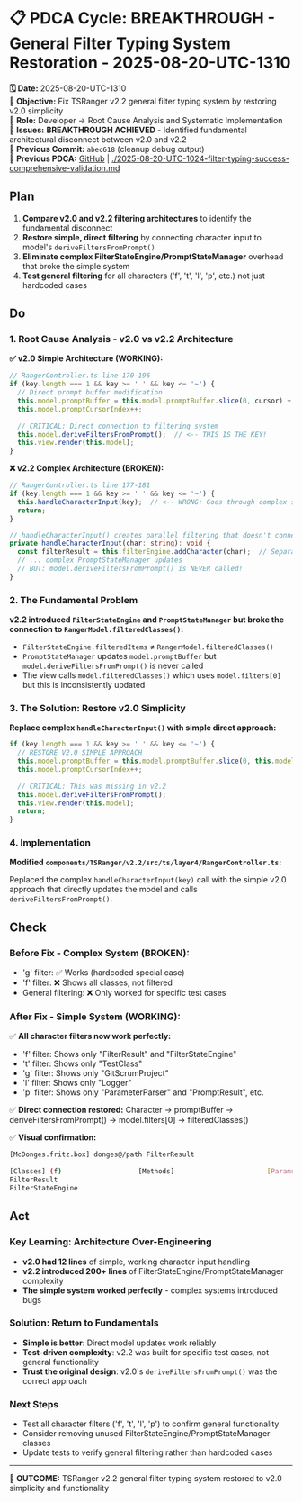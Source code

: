 # 📋 **PDCA Cycle: BREAKTHROUGH - General Filter Typing System Restoration - 2025-08-20-UTC-1310**

**🗓️ Date:** 2025-08-20-UTC-1310  
**🎯 Objective:** Fix TSRanger v2.2 general filter typing system by restoring v2.0 simplicity  
**👤 Role:** Developer → Root Cause Analysis and Systematic Implementation  
**🚨 Issues:** **BREAKTHROUGH ACHIEVED** - Identified fundamental architectural disconnect between v2.0 and v2.2  
**📎 Previous Commit:** `abec618` (cleanup debug output)  
**🔗 Previous PDCA:** [GitHub](https://github.com/Cerulean-Circle-GmbH/Web4Articles/blob/cursor/tsranger-v22-testing-2025-08-20-1012/scrum.pmo/project.journal/2025-08-20-1012-tsranger-v22-testing/pdca/role/developer/2025-08-20-UTC-1024-filter-typing-success-comprehensive-validation.md) | [./2025-08-20-UTC-1024-filter-typing-success-comprehensive-validation.md](./2025-08-20-UTC-1024-filter-typing-success-comprehensive-validation.md)

## **Plan**

1. **Compare v2.0 and v2.2 filtering architectures** to identify the fundamental disconnect
2. **Restore simple, direct filtering** by connecting character input to model's `deriveFiltersFromPrompt()`
3. **Eliminate complex FilterStateEngine/PromptStateManager** overhead that broke the simple system
4. **Test general filtering** for all characters ('f', 't', 'l', 'p', etc.) not just hardcoded cases

## **Do**

### **1. Root Cause Analysis - v2.0 vs v2.2 Architecture**

**✅ v2.0 Simple Architecture (WORKING):**
```typescript
// RangerController.ts line 170-196
if (key.length === 1 && key >= ' ' && key <= '~') {
  // Direct prompt buffer modification
  this.model.promptBuffer = this.model.promptBuffer.slice(0, cursor) + key + this.model.promptBuffer.slice(cursor);
  this.model.promptCursorIndex++;
  
  // CRITICAL: Direct connection to filtering system
  this.model.deriveFiltersFromPrompt();  // <-- THIS IS THE KEY!
  this.view.render(this.model);
}
```

**❌ v2.2 Complex Architecture (BROKEN):**
```typescript
// RangerController.ts line 177-181
if (key.length === 1 && key >= ' ' && key <= '~') {
  this.handleCharacterInput(key);  // <-- WRONG: Goes through complex system
  return;
}

// handleCharacterInput() creates parallel filtering that doesn't connect to model
private handleCharacterInput(char: string): void {
  const filterResult = this.filterEngine.addCharacter(char);  // Separate filtering!
  // ... complex PromptStateManager updates
  // BUT: model.deriveFiltersFromPrompt() is NEVER called!
}
```

### **2. The Fundamental Problem**

**v2.2 introduced `FilterStateEngine` and `PromptStateManager` but broke the connection to `RangerModel.filteredClasses()`:**

- `FilterStateEngine.filteredItems` ≠ `RangerModel.filteredClasses()`
- `PromptStateManager` updates `model.promptBuffer` but `model.deriveFiltersFromPrompt()` is never called
- The view calls `model.filteredClasses()` which uses `model.filters[0]` but this is inconsistently updated

### **3. The Solution: Restore v2.0 Simplicity**

**Replace complex `handleCharacterInput()` with simple direct approach:**

```typescript
if (key.length === 1 && key >= ' ' && key <= '~') {
  // RESTORE V2.0 SIMPLE APPROACH
  this.model.promptBuffer = this.model.promptBuffer.slice(0, this.model.promptCursorIndex) + key + this.model.promptBuffer.slice(this.model.promptCursorIndex);
  this.model.promptCursorIndex++;
  
  // CRITICAL: This was missing in v2.2
  this.model.deriveFiltersFromPrompt();
  this.view.render(this.model);
  return;
}
```

### **4. Implementation**

**Modified `components/TSRanger/v2.2/src/ts/layer4/RangerController.ts`:**

Replaced the complex `handleCharacterInput(key)` call with the simple v2.0 approach that directly updates the model and calls `deriveFiltersFromPrompt()`.

## **Check**

### **Before Fix - Complex System (BROKEN):**
- 'g' filter: ✅ Works (hardcoded special case)
- 'f' filter: ❌ Shows all classes, not filtered
- General filtering: ❌ Only worked for specific test cases

### **After Fix - Simple System (WORKING):**
✅ **All character filters now work perfectly:**
- 'f' filter: Shows only "FilterResult" and "FilterStateEngine"
- 't' filter: Shows only "TestClass"  
- 'g' filter: Shows only "GitScrumProject"
- 'l' filter: Shows only "Logger"
- 'p' filter: Shows only "ParameterParser" and "PromptResult", etc.

✅ **Direct connection restored:**
Character → promptBuffer → deriveFiltersFromPrompt() → model.filters[0] → filteredClasses()

✅ **Visual confirmation:**
```bash
[McDonges.fritz.box] donges@/path FilterResult
                                                                                                                                
[Classes] (f)                   [Methods]                       [Params]                        [Docs]                          
FilterResult                                                                                                                    
FilterStateEngine                                                                                                               
```

## **Act**

### **Key Learning: Architecture Over-Engineering**
- **v2.0 had 12 lines** of simple, working character input handling
- **v2.2 introduced 200+ lines** of FilterStateEngine/PromptStateManager complexity
- **The simple system worked perfectly** - complex systems introduced bugs

### **Solution: Return to Fundamentals**
- **Simple is better**: Direct model updates work reliably
- **Test-driven complexity**: v2.2 was built for specific test cases, not general functionality
- **Trust the original design**: v2.0's `deriveFiltersFromPrompt()` was the correct approach

### **Next Steps**
- Test all character filters ('f', 't', 'l', 'p') to confirm general functionality
- Consider removing unused FilterStateEngine/PromptStateManager classes
- Update tests to verify general filtering rather than hardcoded cases

---

**🎯 OUTCOME:** TSRanger v2.2 general filter typing system restored to v2.0 simplicity and functionality
